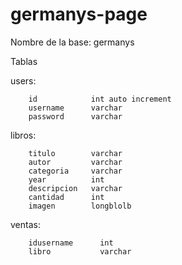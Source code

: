 # germanys-page

Nombre de la base: germanys

Tablas

users:

        id            int auto increment
        username      varchar 
        password      varchar
              

libros:

        titulo        varchar
        autor         varchar
        categoria     varchar
        year          int
        descripcion   varchar
        cantidad      int         
        imagen        longblolb
          

ventas:

		idusername		int
		libro			varchar
